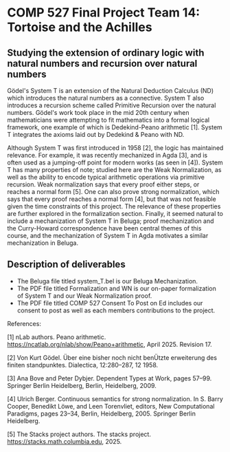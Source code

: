 # COMP 527 Final Project Team 14: Tortoise and the Achilles
## Studying the extension of ordinary logic with natural numbers and recursion over natural numbers


Gödel's System T is an extension of the Natural Deduction Calculus (ND) which introduces the natural numbers as a connective. System T also introduces a recursion scheme called Primitive Recursion over the natural numbers. Gödel's work took place in the mid 20th century when mathematicians were attempting to fit mathematics into a formal logical framework, one example of which is Dedekind-Peano arithmetic [1]. System T integrates the axioms laid out by Dedekind & Peano with ND. 

Although System T was first introduced in 1958 [2], the logic has maintained relevance. For example, it was recently mechanized in Agda [3], and is often used as a jumping-off point for modern works (as seen in [4]). System T has many properties of note; studied here are the Weak Normalization, as well as the ability to encode typical arithmetic operations via primitive recursion. Weak normalization says that every proof either steps, or reaches a normal form [5]. One can also prove strong normalization, which says that every proof reaches a normal form [4], but that was not feasible given the time constraints of this project. The relevance of these properties are further explored in the formalization section. Finally, it seemed natural to include a mechanization of System T in Beluga; proof mechanization and the Curry-Howard correspondence have been central themes of this course, and the mechanization of System T in Agda motivates a similar mechanization in Beluga. 

## Description of deliverables
- The Beluga file titled system_T.bel is our Beluga Mechanization.
- The PDF file titled Formalization and WN is our on-paper formalization of System T and our Weak Normalization proof.
- The PDF file titled COMP 527 Consent To Post on Ed includes our consent to post as well as each members contributions to the project. 


References:

[1] nLab authors. Peano arithmetic. https://ncatlab.org/nlab/show/Peano+arithmetic, April 2025. Revision 17.

[2] Von Kurt Gödel. Über eine bisher noch nicht benÜtzte erweiterung des finiten standpunktes. Dialectica, 12:280–287, 12
1958.

[3] Ana Bove and Peter Dybjer. Dependent Types at Work, pages 57–99. Springer Berlin Heidelberg, Berlin, Heidelberg,
2009.

[4] Ulrich Berger. Continuous semantics for strong normalization. In S. Barry Cooper, Benedikt Löwe, and Leen Torenvliet,
editors, New Computational Paradigms, pages 23–34, Berlin, Heidelberg, 2005. Springer Berlin Heidelberg.

[5] The Stacks project authors. The stacks project. https://stacks.math.columbia.edu, 2025.
